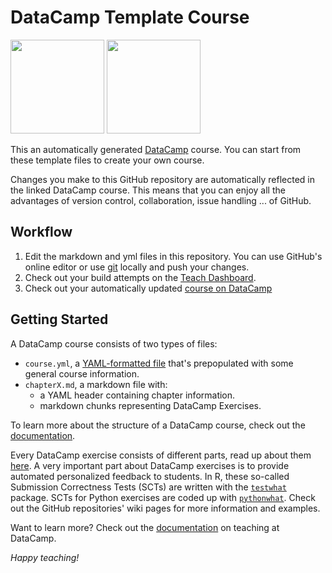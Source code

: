 # DataCamp Template Course
<a href=https://www.datacamp.com//teach/repositories/65844921/go target="_blank"><img src="https://s3.amazonaws.com/assets.datacamp.com/img/github/content-engineering-repos/course_button.png" width="150"></a>
<a href=https://www.datacamp.com//teach/repositories target="_blank"><img src="https://s3.amazonaws.com/assets.datacamp.com/img/github/content-engineering-repos/dashboard_button.png" width="150"></a>

This an automatically generated <a href=https://www.datacamp.com target="_blank">DataCamp</a> course. You can start from these template files to create your own course.

Changes you make to this GitHub repository are automatically reflected in the linked DataCamp course. This means that you can enjoy all the advantages of version control, collaboration, issue handling ... of GitHub.

## Workflow

1. Edit the markdown and yml files in this repository. You can use GitHub's online editor or use <a href=https://git-scm.com/ target="_blank">git</a> locally and push your changes.
2. Check out your build attempts on the <a href=https://www.datacamp.com//teach/repositories target="_blank">Teach Dashboard</a>.
3. Check out your automatically updated <a href=https://www.datacamp.com/teach/repositories/65844921/go target="_blank">course on DataCamp</a>

## Getting Started

A DataCamp course consists of two types of files:

- `course.yml`, a <a href=http://docs.ansible.com/ansible/YAMLSyntax.html target="_blank">YAML-formatted file</a> that's prepopulated with some general course information.
- `chapterX.md`, a markdown file with:
   - a YAML header containing chapter information.
   - markdown chunks representing DataCamp Exercises.

To learn more about the structure of a DataCamp course, check out the <a href=https://www.datacamp.com//teach/documentation#tab_course_structure target="_blank">documentation</a>.

Every DataCamp exercise consists of different parts, read up about them <a href=https://www.datacamp.com//teach/documentation#tab_code_exercises target="_blank">here</a>. A very important part about DataCamp exercises is to provide automated personalized feedback to students. In R, these so-called Submission Correctness Tests (SCTs) are written with the <a href=https://github.com/datacamp/testwhat target="_blank">`testwhat`</a> package. SCTs for Python exercises are coded up with <a href=https://github.com/datacamp/pythonwhat target="_blank">`pythonwhat`</a>. Check out the GitHub repositories' wiki pages for more information and examples.

Want to learn more? Check out the <a href=https://www.datacamp.com//teach/documentation target="_blank">documentation</a> on teaching at DataCamp.

*Happy teaching!*
